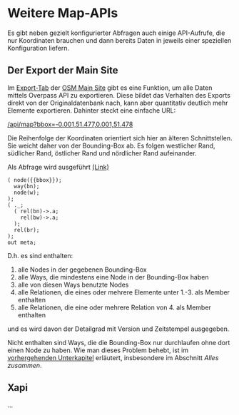 Weitere Map-APIs
================

Es gibt neben gezielt konfigurierter Abfragen auch einige API-Aufrufe,
die nur Koordinaten brauchen und dann bereits Daten in jeweils einer speziellen Konfiguration liefern.

## Der Export der Main Site

Im [Export-Tab](https://openstreetmap.org/export) der [OSM Main Site](https://openstreetmap.org) gibt es eine Funktion,
um alle Daten mittels Overpass API zu exportieren.
Diese bildet das Verhalten des Exports direkt von der Originaldatenbank nach,
kann aber quantitativ deutlich mehr Elemente exportieren.
Dahinter steckt eine einfache URL:

[/api/map?bbox=-0.001,51.477,0.001,51.478](https://overpass-api.de/api/map?bbox=-0.001,51.477,0.001,51.478)

Die Reihenfolge der Koordinaten orientiert sich hier an älteren Schnittstellen.
Sie weicht daher von der Bounding-Box ab.
Es folgen westlicher Rand, südlicher Rand, östlicher Rand und nördlicher Rand aufeinander.

Als Abfrage wird ausgeführt [(Link)](https://overpass-turbo.eu/?lat=51.4775&lon=0.0&zoom=17&Q=%28%20node%28%7B%7Bbbox%7D%7D%29%3B%0A%20%20way%28bn%29%3B%0A%20%20node%28w%29%3B%20%29%3B%0A%28%20%2E%5F%3B%0A%20%20%28%20rel%28bn%29%2D%3E%2Ea%3B%0A%20%20%20%20rel%28bw%29%2D%3E%2Ea%3B%0A%20%20%29%3B%0A%20%20rel%28br%29%3B%0A%29%3B%0Aout%20meta%3B)

    ( node({{bbox}});
      way(bn);
      node(w);
    );
    ( ._;
      ( rel(bn)->.a;
        rel(bw)->.a;
      );
      rel(br);
    );
    out meta;

D.h. es sind enthalten:

1. alle Nodes in der gegebenen Bounding-Box
1. alle Ways, die mindestens eine Node in der Bounding-Box haben
1. alle von diesen Ways benutzte Nodes
1. alle Relationen, die eines oder mehrere Elemente unter 1.-3. als Member enthalten
1. alle Relationen, die eine oder mehrere Relation von 4. als Member enthalten

und es wird davon der Detailgrad mit Version und Zeitstempel ausgegeben.

Nicht enthalten sind Ways, die die Bounding-Box nur durchlaufen ohne dort einen Node zu haben.
Wie man dieses Problem behebt,
ist im [vorhergehenden Unterkapitel](osm_types.md) erläutert, insbesondere im Abschnitt _Alles zusammen_.

## Xapi

...